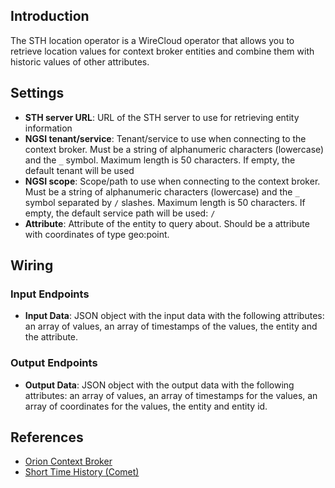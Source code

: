 ## Introduction

The STH location operator is a WireCloud operator that allows you to retrieve location values for context broker entities and combine them with historic values of other attributes.

## Settings

- **STH server URL**: URL of the STH server to use for retrieving entity
  information
- **NGSI tenant/service**: Tenant/service to use when connecting to the context
  broker. Must be a string of alphanumeric characters (lowercase) and the `_`
  symbol. Maximum length is 50 characters. If empty, the default tenant will be
  used
- **NGSI scope**: Scope/path to use when connecting to the context broker. Must
  be a string of alphanumeric characters (lowercase) and the `_` symbol
  separated by `/` slashes. Maximum length is 50 characters. If empty, the
  default service path will be used: `/`
- **Attribute**: Attribute of the entity to query about. Should be a attribute with coordinates of type geo:point. 

## Wiring

### Input Endpoints

- **Input Data**: JSON object with the input data with the following attributes: an array of values, an array of timestamps of the values, the entity and the attribute.

### Output Endpoints

- **Output Data**: JSON object with the output data with the following attributes: an array of values, an array of timestamps for the values, an array of coordinates for the values, the entity and entity id. 

## References

* [Orion Context Broker][orion]
* [Short Time History (Comet)][sth]

[orion]: http://catalogue.fiware.org/enablers/publishsubscribe-context-broker-orion-context-broker "Orion Context Broker info"
[sth]: https://github.com/telefonicaid/fiware-sth-comet
